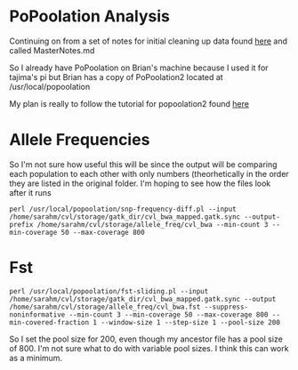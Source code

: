 # PoPoolation Analysis
Continuing on from a set of notes for initial cleaning up data found [here](https://github.com/srmarzec/CVL_SequenceAnaylsis/blob/master/MasterNotes.md) and called MasterNotes.md

So I already have PoPoolation on Brian's machine because I used it for tajima's pi but Brian has a copy of PoPoolation2 located at /usr/local/popoolation 

My plan is really to follow the tutorial for popoolation2 found [here](https://sourceforge.net/p/popoolation2/wiki/Tutorial/)

# Allele Frequencies
So I'm not sure how useful this will be since the output will be comparing each population to each other with only numbers (theorhetically in the order they are listed in the original folder. I'm hoping to see how the files look after it runs
```
perl /usr/local/popoolation/snp-frequency-diff.pl --input /home/sarahm/cvl/storage/gatk_dir/cvl_bwa_mapped.gatk.sync --output-prefix /home/sarahm/cvl/storage/allele_freq/cvl_bwa --min-count 3 --min-coverage 50 --max-coverage 800
```

# Fst 

```
perl /usr/local/popoolation/fst-sliding.pl --input /home/sarahm/cvl/storage/gatk_dir/cvl_bwa_mapped.gatk.sync --output /home/sarahm/cvl/storage/allele_freq/cvl_bwa.fst --suppress-noninformative --min-count 3 --min-coverage 50 --max-coverage 800 --min-covered-fraction 1 --window-size 1 --step-size 1 --pool-size 200
```
So I set the pool size for 200, even though my ancestor file has a pool size of 800. I'm not sure what to do with variable pool sizes. I think this can work as a minimum. 
